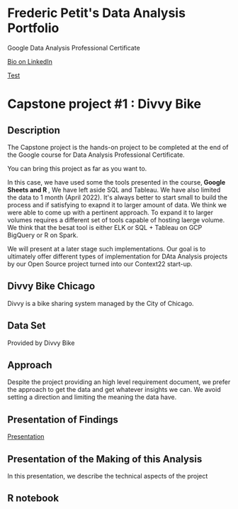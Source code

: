 # Frederic Petit's Data Analysis Portfolio
Google Data Analysis Professional Certificate



[Bio on LinkedIn](https://www.linkedin.com/in/fredericpetitusa/)

[Test](https://github.com/Fredo68usa/portfolio/blob/main/index.md)

# Capstone project #1 : Divvy Bike

## Description 
The Capstone project is the hands-on project to be completed at the end of the Google course for Data Analysis Professional Certificate.

You can bring this project as far as you want to.

In this case, we have used some the tools presented in the course,<b> Google Sheets and R </b>, We have left aside SQL and Tableau. We have also limited the data to 1 month (April 2022). It's always better to start small to build the process and if satisfying to exapnd it to larger amount of data. We think we were able to come up with a pertinent approach. To expand it to larger volumes requires a different set of tools capable of hosting laerge volume. We think that the besat tool is either ELK or SQL + Tableau on GCP BigQuery or R on Spark.

We will present at a later stage such implementations. Our goal is to ultimately offer different types of implementation for DAta Analysis projects by our Open Source project turned into our Context22 start-up.

## Divvy Bike Chicago
Divvy is a bike sharing system managed by the City of Chicago.

## Data Set 
Provided by Divvy Bike

## Approach
Despite the project providing an high level requirement document, we prefer the approach to get the data and get whatever insights we can. We avoid setting a direction and limiting the meaning the data have.

## Presentation of Findings
[Presentation](https://github.com/Fredo68usa/portfolio/blob/511f4cc1f2289cec6ab30819e2f8c8321208ed63/DIVVY%20Chicago.pdf)

## Presentation of the Making of this Analysis
In this presentation, we describe the technical aspects of the project

## R notebook



